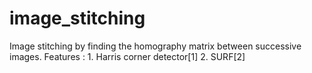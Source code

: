 # image_stitching

Image stitching by finding the homography matrix between successive images.
Features : 1. Harris corner detector[1]
           2. SURF[2]

